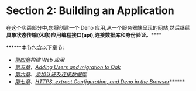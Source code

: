 # Section 2: Building an Application

在这个实践部分中,您将创建一个 Deno 应用,从一个服务器端呈现的网站,然后继续**具象状态传输**(**休息)**应用编程接口(api**),连接数据库和身份验证。******

 ******本节包含以下章节:

*   [*第四章*](04.html#_idTextAnchor108)*构建 Web 应用*
*   [*第五章*](05.html#_idTextAnchor124)，[*Adding Users and migration to Oak*](https://epic.packtpub.com/index.php?module=oss_Chapters&action=DetailView&record=7ba1253a-67f3-ded3-ed2a-5f324271642a)
*   [*第六章*](06.html#_idTextAnchor141)、[*添加认证及连接数据库*](https://epic.packtpub.com/index.php?module=oss_Chapters&action=DetailView&record=9932a37e-89e6-72d0-adbb-5f3242397a64)
*   [*第七章*](07.html#_idTextAnchor165)、[*HTTPS, extract Configuration, and Deno in the Browser*](https://epic.packtpub.com/index.php?module=oss_Chapters&action=DetailView&record=27af6495-f282-9e92-d711-5f324262765f)******